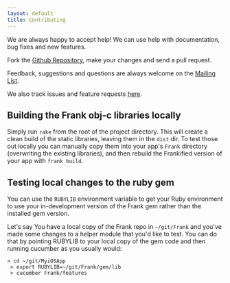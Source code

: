 ```yaml
---
layout: default
title: Contributing
---
```


We are always happy to accept help! We can use help with
documentation, bug fixes and new features. 

Fork the [Github Repository](http://github.com/moredip/Frank), make your
changes and send a pull request.

Feedback, suggestions and questions are always welcome on the [Mailing
List](mailing_lists.html).

We also track issues and feature requests [here](http://github.com/moredip/Frank/issues).

## Building the Frank obj-c libraries locally
Simply run `rake` from the root of the project directory. This will create a clean build of the static libraries, leaving them in the `dist` dir. To test those out locally you can manually copy them into your app's `Frank` directory (overwriting the existing libraries), and then rebuild the Frankified version of your app with `frank build`.

## Testing local changes to the ruby gem
You can use the `RUBYLIB` environment variable to get your Ruby environment to use your in-development version of the Frank gem rather than the installed gem
version. 

Let's say You have a local copy of the Frank repo in `~/git/Frank` and you've made some changes to a helper module that you'd like to test. You can do that by pointing RUBYLIB to your local copy of the gem code and then running cucumber as you usually would:

    > cd ~/git/MyiOSApp
     > export RUBYLIB=~/git/Frank/gem/lib
     > cucumber Frank/features
